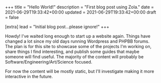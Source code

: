 +++
title = "Hello World!"
description = "First blog post using Zola."
date = 2021-06-29T19:33:42+00:00
updated = 2021-06-29T19:33:42+00:00
draft = false

[extra]
lead = "Initial blog post...please ignore!"
+++

Howdy! I've waited long enough to start up a website again. Things have changed a
lot since my old days running Wordpress and PHPBB forums. The plan is for this
site to showcase some of the projects I'm working on, share things I find
interesting, and publish some guides that maybe someone will find useful. The majority 
of the content will probably be Software/Engineering/Art/Science focused.

For now the content will be mostly static, but I'll investigate making it more
interactive in the future. 



